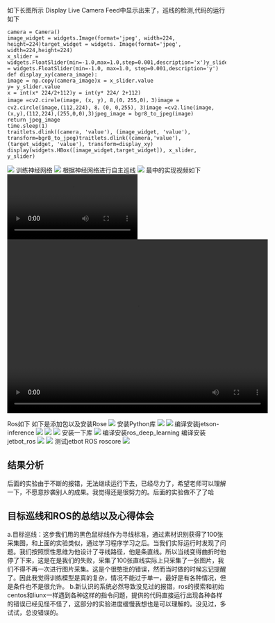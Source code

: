如下长图所示 Display Live Camera Feed中显示出来了，巡线的检测,代码的运行如下
```Pyhton
camera = Camera()
image_widget = widgets.Image(format='jpeg', width=224, height=224)target_widget = widgets. Image(format='jpeg', width=224,height=224)
x_slider = widgets.FloatSlider(min=-1.0,max=1.0,step=0.001,description='x')y_slider = widgets.FloatSlider(min=-1.0, max=1.0, step=0.001,description='y')
def display_xy(camera_image):
image = np.copy(camera_image)x = x_slider.value
y= y_slider.value
x = int(x* 224/2+112)y = int(y* 224/ 2+112)
image =cv2.cirele(image, (x, y), 8,(0，255,0)，3)image = cv2.circle(image,(112,224), 8，(0, 0,255), 3)image =cv2.line(image,(x,y),(112,224),(255,0,0),3)jpeg_image = bgr8_to_jpeg(image)
return jpeg_image
time.sleep(1)
traitlets.dlink((camera, 'value'), (image_widget, 'value'), transform=bgr8_to_jpeg)traitlets.dlink((camera,'value'), (target_widget, 'value'), transform=display_xy)
display(widgets.HBox([image_widget,target_widget]), x_slider, y_slider)

```
![](目标巡线1.jpg)
训练神经网络
![](目标巡线2.jpg)
根据神经网络进行自主巡线
![](目标巡线3.jpg)
最中的实现视频如下
![](目标巡线.mp4)
<video src="目标巡线.mp4" width="600px" height="400px" controls="controls"></video>

Ros如下
如下是添加包以及安装Rose
![](ros1.jpg)
安装Python库
![](ros2.jpg)
![](ros3.jpg)
编译安装jetson-inference
![](ros4.jpg)
![](ros5.jpg)
![](ros6.jpg)
安装一下库
![](ros7.jpg)
编译安装ros_deep_learning 编译安装jetbot_ros
![](ros8.jpg)
![](ros9.jpg)
测试jetbot ROS roscore
![](ros10.jpg)

## 结果分析

后面的实验由于不断的报错，无法继续运行下去，已经尽力了，希望老师可以理解一下，不愿意抄袭别人的成果。我觉得还是很努力的。后面的实验做不了了哈

## 目标巡线和ROS的总结以及心得体会

a.目标巡线：这步我们用的黑色鼠标线作为寻线标准，通过素材识别获得了100张采集图，和上面的实验类似，通过学习程序学习之后。当我们实际运行时发现了问题。我们按照惯性思维为他设计了寻线路径，他是条直线。所以当线变得曲折时他停了下来，这是在是我们的失败，采集了100张直线实际上只采集了一张图片，我们不得不再一次进行图片采集。这是个很憨批的错误，然而当时做的时候忘记提醒了。因此我觉得训练模型是真的复杂，情况不能过于单一，最好是有各种情况，但是条件也不是很允许。
b.新认识的系统必然导致没见过的报错，ros的摸索和初始centos和liunx一样遇到各种这样的指令问题，提供的代码直接运行出现各种各样的错误已经见怪不怪了，这部分的实验进度缓慢我想也是可以理解的。没见过，多试试，总没错误的。

